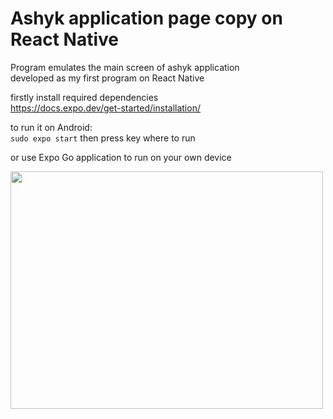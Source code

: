 # Ashyk application page copy on React Native
Program emulates the main screen of ashyk application
<br>developed as my first program on React Native

firstly install required dependencies
<br>https://docs.expo.dev/get-started/installation/

to run it on Android:<br>
```sudo expo start```
then press key where to run

or use Expo Go application to run on your own device

<img src="https://user-images.githubusercontent.com/89765480/143816606-968bc262-6ad5-4bf8-8f36-215547007216.png" width="500" height="380" />

